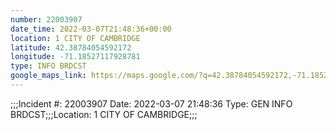 ```yaml
---
number: 22003907
date_time: 2022-03-07T21:48:36+00:00
location: 1 CITY OF CAMBRIDGE
latitude: 42.38784054592172
longitude: -71.18527117928781
type: INFO BRDCST
google_maps_link: https://maps.google.com/?q=42.38784054592172,-71.18527117928781
---
```


;;;Incident #: 22003907   Date: 2022-03-07 21:48:36   Type: GEN INFO BRDCST;;;Location: 1 CITY OF CAMBRIDGE;;;
